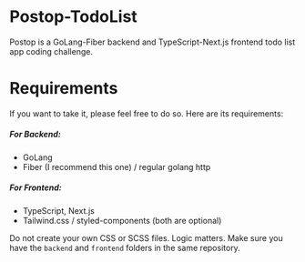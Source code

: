 # Postop-TodoList

Postop is a GoLang-Fiber backend and TypeScript-Next.js frontend todo list app coding challenge.

# Requirements

If you want to take it, please feel free to do so. Here are its requirements:

##### For Backend:

- GoLang
- Fiber (I recommend this one) / regular golang http

##### For Frontend:

- TypeScript, Next.js
- Tailwind.css / styled-components (both are optional)

Do not create your own CSS or SCSS files. Logic matters.
Make sure you have the `backend` and `frontend` folders in the same repository.
